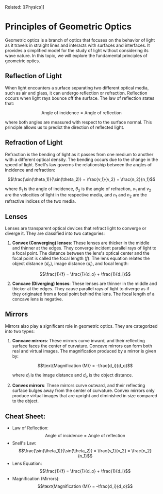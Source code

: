 Related: [[Physics]]
# Principles of Geometric Optics

Geometric optics is a branch of optics that focuses on the behavior of light as it travels in straight lines and interacts with surfaces and interfaces. It provides a simplified model for the study of light without considering its wave nature. In this topic, we will explore the fundamental principles of geometric optics.

## Reflection of Light

When light encounters a surface separating two different optical media, such as air and glass, it can undergo reflection or refraction. Reflection occurs when light rays bounce off the surface. The law of reflection states that:

$$\text{Angle of incidence} = \text{Angle of reflection}$$

where both angles are measured with respect to the surface normal. This principle allows us to predict the direction of reflected light.

## Refraction of Light

Refraction is the bending of light as it passes from one medium to another with a different optical density. The bending occurs due to the change in the speed of light. Snell's law governs the relationship between the angles of incidence and refraction:

$$\frac{\sin(\theta_1)}{\sin(\theta_2)} = \frac{v_1}{v_2} = \frac{n_2}{n_1}$$

where $\theta_1$ is the angle of incidence, $\theta_2$ is the angle of refraction, $v_1$ and $v_2$ are the velocities of light in the respective media, and $n_1$ and $n_2$ are the refractive indices of the two media.

## Lenses

Lenses are transparent optical devices that refract light to converge or diverge it. They are classified into two categories:

1. **Convex (Converging) lenses**: These lenses are thicker in the middle and thinner at the edges. They converge incident parallel rays of light to a focal point. The distance between the lens's optical center and the focal point is called the focal length ($f$). The lens equation relates the object distance ($d_o$), image distance ($d_i$), and focal length:

   $$\frac{1}{f} = \frac{1}{d_o} + \frac{1}{d_i}$$

2. **Concave (Diverging) lenses**: These lenses are thinner in the middle and thicker at the edges. They cause parallel rays of light to diverge as if they originated from a focal point behind the lens. The focal length of a concave lens is negative.

## Mirrors

Mirrors also play a significant role in geometric optics. They are categorized into two types:

1. **Concave mirrors**: These mirrors curve inward, and their reflecting surface faces the center of curvature. Concave mirrors can form both real and virtual images. The magnification produced by a mirror is given by:

   $$\text{Magnification (M)} = -\frac{d_i}{d_o}$$

   where $d_i$ is the image distance and $d_o$ is the object distance.

2. **Convex mirrors**: These mirrors curve outward, and their reflecting surface bulges away from the center of curvature. Convex mirrors only produce virtual images that are upright and diminished in size compared to the object.

## Cheat Sheet:

- Law of Reflection: $$\text{Angle of incidence} = \text{Angle of reflection}$$
- Snell's Law: $$\frac{\sin(\theta_1)}{\sin(\theta_2)} = \frac{v_1}{v_2} = \frac{n_2}{n_1}$$
- Lens Equation: $$\frac{1}{f} = \frac{1}{d_o} + \frac{1}{d_i}$$
- Magnification (Mirrors): $$\text{Magnification (M)} = -\frac{d_i}{d_o}$$